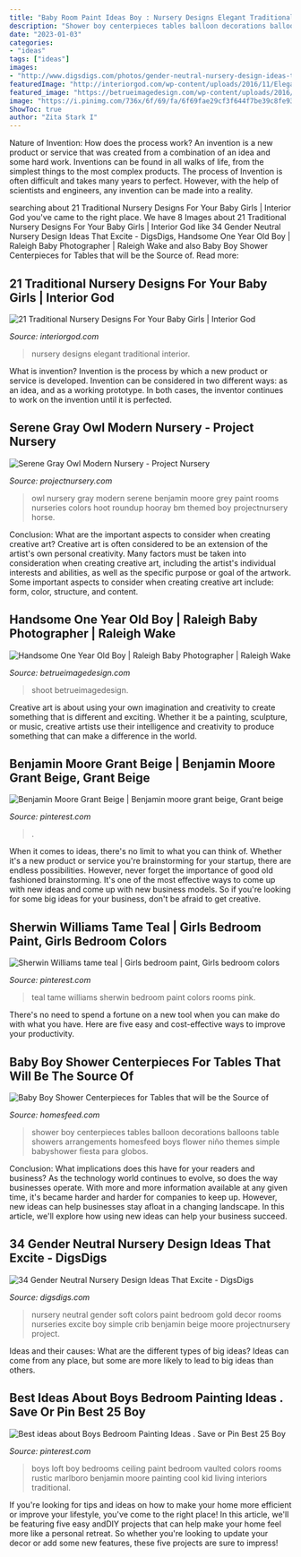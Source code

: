 ```yaml
---
title: "Baby Room Paint Ideas Boy : Nursery Designs Elegant Traditional Interior"
description: "Shower boy centerpieces tables balloon decorations balloons table showers arrangements homesfeed boys flower niño themes simple babyshower fiesta para globos"
date: "2023-01-03"
categories:
- "ideas"
tags: ["ideas"]
images:
- "http://www.digsdigs.com/photos/gender-neutral-nursery-design-ideas-that-excite-12.jpg"
featuredImage: "http://interiorgod.com/wp-content/uploads/2016/11/Elegant-Baby-Nursery.jpg"
featured_image: "https://betrueimagedesign.com/wp-content/uploads/2016/01/12-10286-post/raleigh-baby-photographer(pp_w768_h1088).jpg"
image: "https://i.pinimg.com/736x/6f/69/fa/6f69fae29cf3f644f7be39c8fe93dde0--grant-beige-benjamin-moore.jpg"
ShowToc: true
author: "Zita Stark I"
---
```



Nature of Invention: How does the process work?
An invention is a new product or service that was created from a combination of an idea and some hard work. Inventions can be found in all walks of life, from the simplest things to the most complex products. The process of Invention is often difficult and takes many years to perfect. However, with the help of scientists and engineers, any invention can be made into a reality.

	

		
searching about 21 Traditional Nursery Designs For Your Baby Girls | Interior God you've came to the right place. We have 8 Images about 21 Traditional Nursery Designs For Your Baby Girls | Interior God like 34 Gender Neutral Nursery Design Ideas That Excite - DigsDigs, Handsome One Year Old Boy | Raleigh Baby Photographer | Raleigh Wake and also Baby Boy Shower Centerpieces for Tables that will be the Source of. Read more:
		
    
## 21 Traditional Nursery Designs For Your Baby Girls | Interior God

<img loading=lazy src="http://interiorgod.com/wp-content/uploads/2016/11/Elegant-Baby-Nursery.jpg" onerror="this.onerror=null;this.src='https://tse2.mm.bing.net/th?id=OIP.kGDX0vDrAnCncWp5ymvwHwHaLH&amp;pid=15.1';" alt="21 Traditional Nursery Designs For Your Baby Girls | Interior God">

_Source: interiorgod.com_

>nursery designs elegant traditional interior. 

	

What is invention?
Invention is the process by which a new product or service is developed. Invention can be considered in two different ways: as an idea, and as a working prototype. In both cases, the inventor continues to work on the invention until it is perfected.

    
## Serene Gray Owl Modern Nursery - Project Nursery

<img loading=lazy src="https://projectnursery.com/wp-content/uploads/2012/05/DSC02023.jpg" onerror="this.onerror=null;this.src='https://tse2.mm.bing.net/th?id=OIP.J7ERpC9wHCVP40e7O5UbFgHaJ4&amp;pid=15.1';" alt="Serene Gray Owl Modern Nursery - Project Nursery">

_Source: projectnursery.com_

>owl nursery gray modern serene benjamin moore grey paint rooms nurseries colors hoot roundup hooray bm themed boy projectnursery horse. 

	

Conclusion: What are the important aspects to consider when creating creative art?
Creative art is often considered to be an extension of the artist's own personal creativity. Many factors must be taken into consideration when creating creative art, including the artist's individual interests and abilities, as well as the specific purpose or goal of the artwork. Some important aspects to consider when creating creative art include: form, color, structure, and content.

    
## Handsome One Year Old Boy | Raleigh Baby Photographer | Raleigh Wake

<img loading=lazy src="https://betrueimagedesign.com/wp-content/uploads/2016/01/12-10286-post/raleigh-baby-photographer(pp_w768_h1088).jpg" onerror="this.onerror=null;this.src='https://tse2.mm.bing.net/th?id=OIP.Owf8r7RwJr7t37GHrpy6iAHaKf&amp;pid=15.1';" alt="Handsome One Year Old Boy | Raleigh Baby Photographer | Raleigh Wake">

_Source: betrueimagedesign.com_

>shoot betrueimagedesign. 

	

Creative art is about using your own imagination and creativity to create something that is different and exciting. Whether it be a painting, sculpture, or music, creative artists use their intelligence and creativity to produce something that can make a difference in the world.

    
## Benjamin Moore Grant Beige | Benjamin Moore Grant Beige, Grant Beige

<img loading=lazy src="https://i.pinimg.com/736x/6f/69/fa/6f69fae29cf3f644f7be39c8fe93dde0--grant-beige-benjamin-moore.jpg" onerror="this.onerror=null;this.src='https://tse4.mm.bing.net/th?id=OIP.ozdycS62AB7H6LX5T3eSxwHaJ4&amp;pid=15.1';" alt="Benjamin Moore Grant Beige | Benjamin moore grant beige, Grant beige">

_Source: pinterest.com_

>. 

	

When it comes to ideas, there's no limit to what you can think of. Whether it's a new product or service you're brainstorming for your startup, there are endless possibilities. However, never forget the importance of good old fashioned brainstorming. It's one of the most effective ways to come up with new ideas and come up with new business models. So if you're looking for some big ideas for your business, don't be afraid to get creative.

    
## Sherwin Williams Tame Teal | Girls Bedroom Paint, Girls Bedroom Colors

<img loading=lazy src="https://i.pinimg.com/736x/b1/75/8a/b1758a757c607d3167449e6abb707895.jpg" onerror="this.onerror=null;this.src='https://tse1.mm.bing.net/th?id=OIP.BikKvQw4QnnM3yje_uXOGwHaNK&amp;pid=15.1';" alt="Sherwin Williams tame teal | Girls bedroom paint, Girls bedroom colors">

_Source: pinterest.com_

>teal tame williams sherwin bedroom paint colors rooms pink. 

	

There's no need to spend a fortune on a new tool when you can make do with what you have. Here are five easy and cost-effective ways to improve your productivity.

    
## Baby Boy Shower Centerpieces For Tables That Will Be The Source Of

<img loading=lazy src="https://homesfeed.com/wp-content/uploads/2015/08/baby-boy-shower-centerpieces-for-tables-made-from-baloon-with-flower-and-horse-shape.jpg" onerror="this.onerror=null;this.src='https://tse3.mm.bing.net/th?id=OIP.OvsIVlX_biTucp872dwo4AHaJ4&amp;pid=15.1';" alt="Baby Boy Shower Centerpieces for Tables that will be the Source of">

_Source: homesfeed.com_

>shower boy centerpieces tables balloon decorations balloons table showers arrangements homesfeed boys flower niño themes simple babyshower fiesta para globos. 

	

Conclusion: What implications does this have for your readers and business?
As the technology world continues to evolve, so does the way businesses operate. With more and more information available at any given time, it's became harder and harder for companies to keep up. However, new ideas can help businesses stay afloat in a changing landscape. In this article, we'll explore how using new ideas can help your business succeed.

    
## 34 Gender Neutral Nursery Design Ideas That Excite - DigsDigs

<img loading=lazy src="http://www.digsdigs.com/photos/gender-neutral-nursery-design-ideas-that-excite-12.jpg" onerror="this.onerror=null;this.src='https://tse4.mm.bing.net/th?id=OIP.u-BJWuTwBO8AP1wt2s7q-wHaLG&amp;pid=15.1';" alt="34 Gender Neutral Nursery Design Ideas That Excite - DigsDigs">

_Source: digsdigs.com_

>nursery neutral gender soft colors paint bedroom gold decor rooms nurseries excite boy simple crib benjamin beige moore projectnursery project. 

	

Ideas and their causes: What are the different types of big ideas?
Ideas can come from any place, but some are more likely to lead to big ideas than others.

    
## Best Ideas About Boys Bedroom Painting Ideas . Save Or Pin Best 25 Boy

<img loading=lazy src="https://i.pinimg.com/736x/89/cd/43/89cd43cd059c3398108f933b257a9c79.jpg" onerror="this.onerror=null;this.src='https://tse3.mm.bing.net/th?id=OIP.iMMfdKAqhGMJvnhNeMPg1gHaJ4&amp;pid=15.1';" alt="Best ideas about Boys Bedroom Painting Ideas . Save or Pin Best 25 Boy">

_Source: pinterest.com_

>boys loft boy bedrooms ceiling paint bedroom vaulted colors rooms rustic marlboro benjamin moore painting cool kid living interiors traditional. 

	

If you're looking for tips and ideas on how to make your home more efficient or improve your lifestyle, you've come to the right place! In this article, we'll be featuring five easy andDIY projects that can help make your home feel more like a personal retreat. So whether you're looking to update your decor or add some new features, these five projects are sure to impress!

